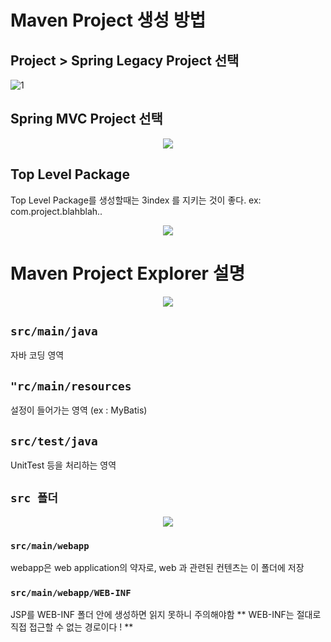 # Maven Project 생성 방법
## Project > Spring Legacy Project 선택
![1](https://user-images.githubusercontent.com/36508552/137943437-370ce4fe-7477-4970-9aa4-b746a462540c.png)
## Spring MVC Project 선택
<p align = "center"><img src ="https://user-images.githubusercontent.com/36508552/137943541-bd534524-b628-4cbb-b80a-e766ef2a4f50.png"></p>

## Top Level Package
Top Level Package를 생성할때는 3index 를 지키는 것이 좋다.
ex: com.project.blahblah..
<p align = "center"><img src ="https://user-images.githubusercontent.com/36508552/137943599-d6bbe2fe-eb39-4ba5-83d7-99672b4a34b4.PNG"></p>

# Maven Project Explorer 설명
<p align = "center"><img src ="https://user-images.githubusercontent.com/36508552/137943884-9abbaf31-e36a-40bf-b3a1-67b5839042d5.PNG"></p>

## `src/main/java`
자바 코딩 영역
## `"rc/main/resources`
설정이 들어가는 영역 (ex : MyBatis)
## `src/test/java`
UnitTest 등을 처리하는 영역
## `src 폴더`
<p align="center"><img src = "https://user-images.githubusercontent.com/36508552/137944630-d0320147-626a-4091-9fbf-727593147ab7.png"></p>

### `src/main/webapp`
webapp은 web application의 약자로, web 과 관련된 컨텐츠는 이 폴더에 저장

### `src/main/webapp/WEB-INF`
JSP를 WEB-INF 폴더 안에 생성하면 읽지 못하니 주의해야함
** WEB-INF는 절대로 직접 접근할 수 없는 경로이다 ! **
